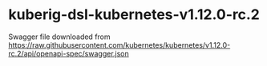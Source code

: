 # kuberig-dsl-kubernetes-v1.12.0-rc.2

Swagger file downloaded from https://raw.githubusercontent.com/kubernetes/kubernetes/v1.12.0-rc.2/api/openapi-spec/swagger.json
